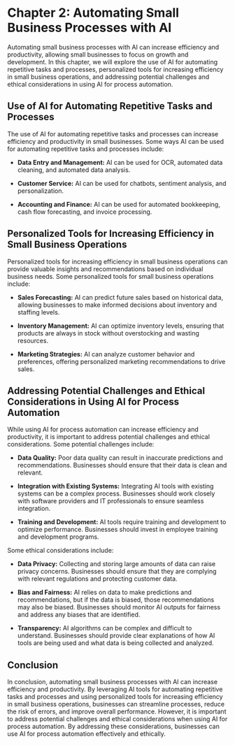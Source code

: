 Chapter 2: Automating Small Business Processes with AI
======================================================

Automating small business processes with AI can increase efficiency and productivity, allowing small businesses to focus on growth and development. In this chapter, we will explore the use of AI for automating repetitive tasks and processes, personalized tools for increasing efficiency in small business operations, and addressing potential challenges and ethical considerations in using AI for process automation.

Use of AI for Automating Repetitive Tasks and Processes
-------------------------------------------------------

The use of AI for automating repetitive tasks and processes can increase efficiency and productivity in small businesses. Some ways AI can be used for automating repetitive tasks and processes include:

* **Data Entry and Management:** AI can be used for OCR, automated data cleaning, and automated data analysis.

* **Customer Service:** AI can be used for chatbots, sentiment analysis, and personalization.

* **Accounting and Finance:** AI can be used for automated bookkeeping, cash flow forecasting, and invoice processing.

Personalized Tools for Increasing Efficiency in Small Business Operations
-------------------------------------------------------------------------

Personalized tools for increasing efficiency in small business operations can provide valuable insights and recommendations based on individual business needs. Some personalized tools for small business operations include:

* **Sales Forecasting:** AI can predict future sales based on historical data, allowing businesses to make informed decisions about inventory and staffing levels.

* **Inventory Management:** AI can optimize inventory levels, ensuring that products are always in stock without overstocking and wasting resources.

* **Marketing Strategies:** AI can analyze customer behavior and preferences, offering personalized marketing recommendations to drive sales.

Addressing Potential Challenges and Ethical Considerations in Using AI for Process Automation
---------------------------------------------------------------------------------------------

While using AI for process automation can increase efficiency and productivity, it is important to address potential challenges and ethical considerations. Some potential challenges include:

* **Data Quality:** Poor data quality can result in inaccurate predictions and recommendations. Businesses should ensure that their data is clean and relevant.

* **Integration with Existing Systems:** Integrating AI tools with existing systems can be a complex process. Businesses should work closely with software providers and IT professionals to ensure seamless integration.

* **Training and Development:** AI tools require training and development to optimize performance. Businesses should invest in employee training and development programs.

Some ethical considerations include:

* **Data Privacy:** Collecting and storing large amounts of data can raise privacy concerns. Businesses should ensure that they are complying with relevant regulations and protecting customer data.

* **Bias and Fairness:** AI relies on data to make predictions and recommendations, but if the data is biased, those recommendations may also be biased. Businesses should monitor AI outputs for fairness and address any biases that are identified.

* **Transparency:** AI algorithms can be complex and difficult to understand. Businesses should provide clear explanations of how AI tools are being used and what data is being collected and analyzed.

Conclusion
----------

In conclusion, automating small business processes with AI can increase efficiency and productivity. By leveraging AI tools for automating repetitive tasks and processes and using personalized tools for increasing efficiency in small business operations, businesses can streamline processes, reduce the risk of errors, and improve overall performance. However, it is important to address potential challenges and ethical considerations when using AI for process automation. By addressing these considerations, businesses can use AI for process automation effectively and ethically.


